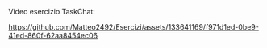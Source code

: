 Video esercizio TaskChat:

https://github.com/Matteo2492/Esercizi/assets/133641169/f971d1ed-0be9-41ed-860f-62aa8454ec06

